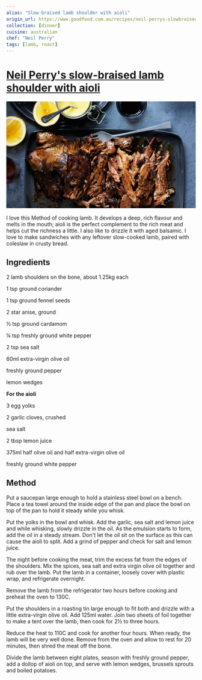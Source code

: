 ```yaml
---
alias: "Slow-braised lamb shoulder with aioli"
origin_url: https://www.goodfood.com.au/recipes/neil-perrys-slowbraised-lamb-shoulder-with-aioli-20190416-h1djgx
collection: [dinner]
cuisine: australian
chef: "Neil Perry"
tags: [lamb, roast]
---
```

# [Neil Perry's slow-braised lamb shoulder with aioli](https://www.goodfood.com.au/recipes/neil-perrys-slowbraised-lamb-shoulder-with-aioli-20190416-h1djgx)

![Neil Perry's slow-braised lamb shoulder with aioli](assets/ebeda6b482b8ee615d9c429a7d0bacd0.jpg)

I love this Method of cooking lamb. It develops a deep, rich flavour and melts in the mouth; aioli is the perfect complement to the rich meat and helps cut the richness a little. I also like to drizzle it with aged balsamic. I love to make sandwiches with any leftover slow-cooked lamb, paired with coleslaw in crusty bread.

## Ingredients

2 lamb shoulders on the bone, about 1.25kg each

1 tsp ground coriander

1 tsp ground fennel seeds

2 star anise, ground

½ tsp ground cardamom

¼ tsp freshly ground white pepper

2 tsp sea salt

60ml extra-virgin olive oil

freshly ground pepper

lemon wedges

**For the aioli**

3 egg yolks

2 garlic cloves, crushed

sea salt

2 tbsp lemon juice

375ml half olive oil and half extra-virgin olive oil

freshly ground white pepper

## Method

Put a saucepan large enough to hold a stainless steel bowl on a bench. Place a tea towel around the inside edge of the pan and place the bowl on top of the pan to hold it steady while you whisk.

Put the yolks in the bowl and whisk. Add the garlic, sea salt and lemon juice and while whisking, slowly drizzle in the oil. As the emulsion starts to form, add the oil in a steady stream. Don't let the oil sit on the surface as this can cause the aioli to split. Add a grind of pepper and check for salt and lemon juice.

The night before cooking the meat, trim the excess fat from the edges of the shoulders. Mix the spices, sea salt and extra virgin olive oil together and rub over the lamb. Put the lamb in a container, loosely cover with plastic wrap, and refrigerate overnight.

Remove the lamb from the refrigerator two hours before cooking and preheat the oven to 130C.

Put the shoulders in a roasting tin large enough to fit both and drizzle with a little extra-virgin olive oil. Add 125ml water. Join two sheets of foil together to make a tent over the lamb, then cook for 2½ to three hours.

Reduce the heat to 110C and cook for another four hours. When ready, the lamb will be very well done. Remove from the oven and allow to rest for 20 minutes, then shred the meat off the bone.

Divide the lamb between eight plates, season with freshly ground pepper, add a dollop of aioli on top, and serve with lemon wedges, brussels sprouts and boiled potatoes.